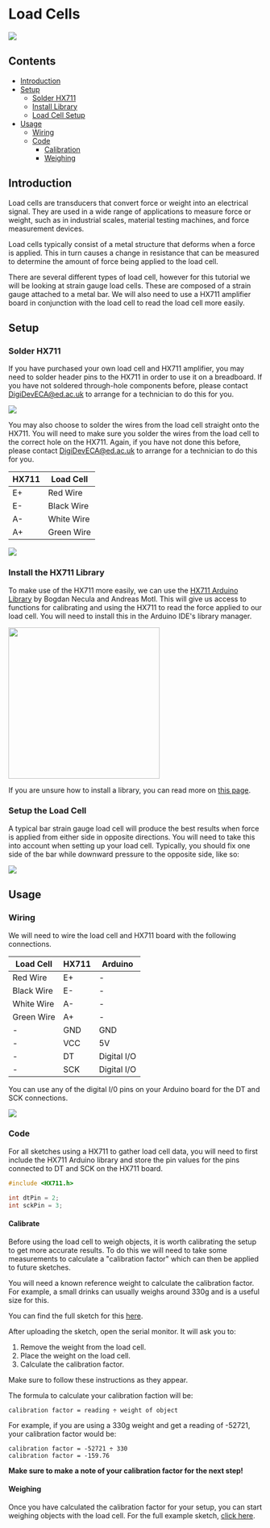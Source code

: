 # Load Cells

![](images/Thumbnail_Arduino_LoadCell.png)

## Contents

- [Introduction](#introduction)
- [Setup](#setup)
    - [Solder HX711](#solder-hx711)
    - [Install Library](#install-the-hx711-library)
    - [Load Cell Setup](#setup-the-load-cell)
- [Usage](#usage)
    - [Wiring](#wiring)
    - [Code](#code)
        - [Calibration](#calibrate)
        - [Weighing](#weighing)


## Introduction
Load cells are transducers that convert force or weight into an electrical signal. They are used in a wide range of applications to measure force or weight, such as in industrial scales, material testing machines, and force measurement devices.

Load cells typically consist of a metal structure that deforms when a force is applied. This in turn causes a change in resistance that can be measured to determine the amount of force being applied to the load cell.

There are several different types of load cell, however for this tutorial we will be looking at strain gauge load cells. These are composed of a strain gauge attached to a metal bar. We will also need to use a HX711 amplifier board in conjunction with the load cell to read the load cell more easily.

## Setup
### Solder HX711
If you have purchased your own load cell and HX711 amplifier, you may need to solder header pins to the HX711 in order to use it on a breadboard. If you have not soldered through-hole components before, please contact DigiDevECA@ed.ac.uk to arrange for a technician to do this for you.

![](images/HX711_HeaderPins.png)

You may also choose to solder the wires from the load cell straight onto the HX711. You will need to make sure you solder the wires from the load cell to the correct hole on the HX711. Again, if you have not done this before, please contact DigiDevECA@ed.ac.uk to arrange for a technician to do this for you.

| HX711 | Load Cell  |
| ----- | ---------- |
| E+    | Red Wire   |
| E-    | Black Wire |
| A-	| White Wire |
| A+    | Green Wire |

![](images/HX711_Wired.png)

### Install the HX711 Library
To make use of the HX711 more easily, we can use the [HX711 Arduino Library](https://github.com/bogde/HX711) by Bogdan Necula and Andreas Motl. This will give us access to functions for calibrating and using the HX711 to read the force applied to our load cell. You will need to install this in the Arduino IDE's library manager.

<img src="images/HX711_Library.png" width=300>

If you are unsure how to install a library, you can read more on [this page](/examples/Code/07-Libraries/README.md).
 
### Setup the Load Cell
A typical bar strain gauge load cell will produce the best results when force is applied from either side in opposite directions. You will need to take this into account when setting up your load cell. Typically, you should fix one side of the bar while downward pressure to the opposite side, like so:

![](images/LoadCell_Calibrate.png)

## Usage
### Wiring
We will need to wire the load cell and HX711 board with the following connections.

| Load Cell  | HX711 | Arduino     |
| ---------- | ----- | ----------- |
| Red Wire	 | E+	 | -           |
| Black Wire | E-	 | -           |
| White Wire | A-	 | -           |
| Green Wire | A+	 | -           |
| -	         | GND	 | GND         |
| -	         | VCC	 | 5V          |
| -	         | DT	 | Digital I/O |
| -	         | SCK	 | Digital I/O |

You can use any of the digital I/0 pins on your Arduino board for the DT and SCK connections.

![](images/Load-Cell-Circuit.png)

### Code
For all sketches using a HX711 to gather load cell data, you will need to first include the HX711 Arduino library and store the pin values for the pins connected to DT and SCK on the HX711 board.

``` cpp
#include <HX711.h>

int dtPin = 2;
int sckPin = 3; 
```

#### Calibrate
Before using the load cell to weigh objects, it is worth calibrating the setup to get more accurate results. To do this we will need to take some measurements to calculate a "calibration factor" which can then be applied to future sketches.

You will need a known reference weight to calculate the calibration factor. For example, a small drinks can usually weighs around 330g and is a useful size for this.

You can find the full sketch for this [here](LoadCell_Calibrate/LoadCell_Calibrate.ino).

After uploading the sketch, open the serial monitor. It will ask you to:

1. Remove the weight from the load cell.
2. Place the weight on the load cell.
3. Calculate the calibration factor.

Make sure to follow these instructions as they appear.

The formula to calculate your calibration faction will be:

```
calibration factor = reading ÷ weight of object
```

For example, if you are using a 330g weight and get a reading of -52721, your calibration factor would be:

```
calibration factor = -52721 ÷ 330
calibration factor = -159.76
```

**Make sure to make a note of your calibration factor for the next step!**

#### Weighing
Once you have calculated the calibration factor for your setup, you can start weighing objects with the load cell. For the full example sketch, [click here](LoadCell_Weighing/LoadCell_Weighing.ino).